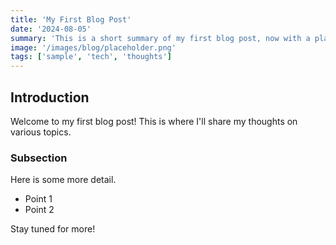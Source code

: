 ```yaml
---
title: 'My First Blog Post'
date: '2024-08-05'
summary: 'This is a short summary of my first blog post, now with a placeholder image and tags!'
image: '/images/blog/placeholder.png'
tags: ['sample', 'tech', 'thoughts']
---
```


## Introduction

Welcome to my first blog post! This is where I'll share my thoughts on various topics.

### Subsection

Here is some more detail.

*   Point 1
*   Point 2

Stay tuned for more!
